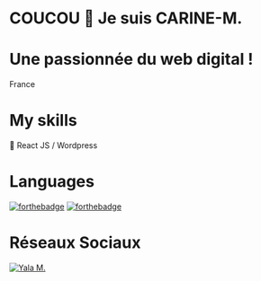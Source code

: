 # COUCOU 👋 Je suis CARINE-M.

# Une passionnée du web digital !
France

# My skills 
💬 React JS / Wordpress

# Languages

[![forthebadge](http://forthebadge.com/images/badges/built-with-love.svg)](http://forthebadge.com)  [![forthebadge](http://forthebadge.com/images/badges/powered-by-electricity.svg)](http://forthebadge.com)

# Réseaux Sociaux

<p align="left"> <a href="https://twitter.com/YalaM25934077" target="blank"><img src="https://img.shields.io/twitter/follow/YalaM25934077?logo=twitter&style=for-the-badge" alt="Yala M." /></a> </p>
